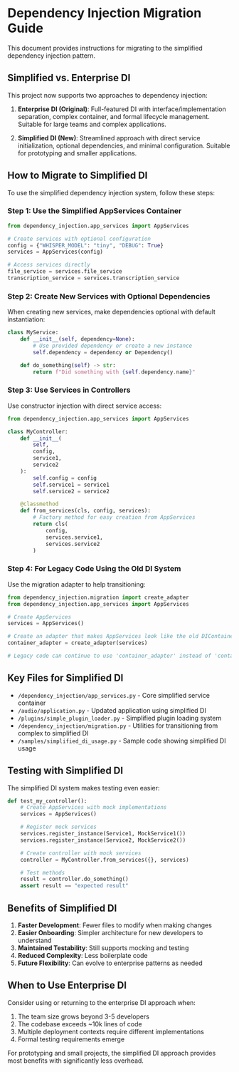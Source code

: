 # Dependency Injection Migration Guide

This document provides instructions for migrating to the simplified dependency injection pattern.

## Simplified vs. Enterprise DI

This project now supports two approaches to dependency injection:

1. **Enterprise DI (Original)**: Full-featured DI with interface/implementation separation,
   complex container, and formal lifecycle management. Suitable for large teams and complex applications.

2. **Simplified DI (New)**: Streamlined approach with direct service initialization,
   optional dependencies, and minimal configuration. Suitable for prototyping and smaller applications.

## How to Migrate to Simplified DI

To use the simplified dependency injection system, follow these steps:

### Step 1: Use the Simplified AppServices Container

```python
from dependency_injection.app_services import AppServices

# Create services with optional configuration
config = {"WHISPER_MODEL": "tiny", "DEBUG": True}
services = AppServices(config)

# Access services directly
file_service = services.file_service
transcription_service = services.transcription_service
```

### Step 2: Create New Services with Optional Dependencies

When creating new services, make dependencies optional with default instantiation:

```python
class MyService:
    def __init__(self, dependency=None):
        # Use provided dependency or create a new instance
        self.dependency = dependency or Dependency()

    def do_something(self) -> str:
        return f"Did something with {self.dependency.name}"
```

### Step 3: Use Services in Controllers

Use constructor injection with direct service access:

```python
from dependency_injection.app_services import AppServices

class MyController:
    def __init__(
        self,
        config,
        service1,
        service2
    ):
        self.config = config
        self.service1 = service1
        self.service2 = service2

    @classmethod
    def from_services(cls, config, services):
        # Factory method for easy creation from AppServices
        return cls(
            config,
            services.service1,
            services.service2
        )
```

### Step 4: For Legacy Code Using the Old DI System

Use the migration adapter to help transitioning:

```python
from dependency_injection.migration import create_adapter
from dependency_injection.app_services import AppServices

# Create AppServices
services = AppServices()

# Create an adapter that makes AppServices look like the old DIContainer
container_adapter = create_adapter(services)

# Legacy code can continue to use 'container_adapter' instead of 'container'
```

## Key Files for Simplified DI

- `/dependency_injection/app_services.py` - Core simplified service container
- `/audio/application.py` - Updated application using simplified DI
- `/plugins/simple_plugin_loader.py` - Simplified plugin loading system
- `/dependency_injection/migration.py` - Utilities for transitioning from complex to simplified DI
- `/samples/simplified_di_usage.py` - Sample code showing simplified DI usage

## Testing with Simplified DI

The simplified DI system makes testing even easier:

```python
def test_my_controller():
    # Create AppServices with mock implementations
    services = AppServices()

    # Register mock services
    services.register_instance(Service1, MockService1())
    services.register_instance(Service2, MockService2())

    # Create controller with mock services
    controller = MyController.from_services({}, services)

    # Test methods
    result = controller.do_something()
    assert result == "expected result"
```

## Benefits of Simplified DI

1. **Faster Development**: Fewer files to modify when making changes
2. **Easier Onboarding**: Simpler architecture for new developers to understand
3. **Maintained Testability**: Still supports mocking and testing
4. **Reduced Complexity**: Less boilerplate code
5. **Future Flexibility**: Can evolve to enterprise patterns as needed

## When to Use Enterprise DI

Consider using or returning to the enterprise DI approach when:

1. The team size grows beyond 3-5 developers
2. The codebase exceeds ~10k lines of code
3. Multiple deployment contexts require different implementations
4. Formal testing requirements emerge

For prototyping and small projects, the simplified DI approach provides most benefits
with significantly less overhead.
